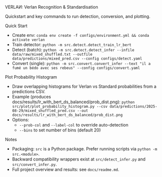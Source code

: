 VERLAИ: Verlan Recognition & Standardisation

Quickstart and key commands to run detection, conversion, and plotting.

Quick Start
- Create env: `conda env create -f configs/environment.yml && conda activate verlan`
- Train detector: `python -m src.detect.detect_train_lr_bert`
- Detect (batch): `python -m src.detect.detect_infer --infile data/raw/mixed_shuffled.txt --outfile data/predictions/mixed_pred.csv --config configs/detect.yaml`
- Convert (single): `python -m src.convert.convert_infer --text "il a fumé un bédo avec ses rebeus" --config configs/convert.yaml`

Plot Probability Histogram
- Draw overlapping histograms for Verlan vs Standard probabilities from a predictions CSV.
- Example (produces docs/results/lr_with_bert_ds_balanced/prob_dist.png):
  `python src/plot/plot_probability_histogram.py --csv data/predictions/2025-08-29/mixed_shuffled_pred.csv --out docs/results/lr_with_bert_ds_balanced/prob_dist.png`
- Options:
  - `--prob-col` and `--label-col` to override auto-detection
  - `--bins` to set number of bins (default 20)

Notes
- Packaging: `src` is a Python package. Prefer running scripts via `python -m src.<module>`.
- Backward compatibility wrappers exist at `src/detect_infer.py` and `src/convert_infer.py`.
- Full project overview and results: see `docs/readme.md`.

